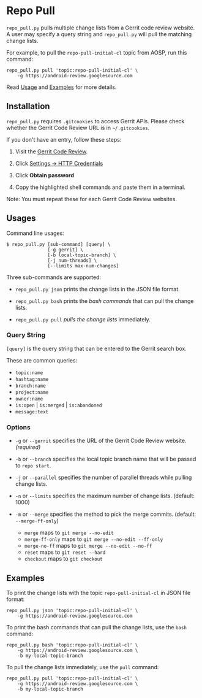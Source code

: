 Repo Pull
=========

`repo_pull.py` pulls multiple change lists from a Gerrit code review website.
A user may specify a query string and `repo_pull.py` will pull the matching
change lists.

For example, to pull the `repo-pull-initial-cl` topic from AOSP, run this
command:

    repo_pull.py pull 'topic:repo-pull-initial-cl' \
        -g https://android-review.googlesource.com

Read [Usage](#Usages) and [Examples](#Examples) for more details.


## Installation

`repo_pull.py` requires `.gitcookies` to access Gerrit APIs.  Please
check whether the Gerrit Code Review URL is in `~/.gitcookies`.

If you don't have an entry, follow these steps:

1. Visit the [Gerrit Code Review](https://android-review.googlesource.com).

2. Click [Settings -> HTTP Credentials](https://android-review.googlesource.com/settings/#HTTPCredentials)

3. Click **Obtain password**

4. Copy the highlighted shell commands and paste them in a terminal.

Note: You must repeat these for each Gerrit Code Review websites.


## Usages

Command line usages:

    $ repo_pull.py [sub-command] [query] \
                   [-g gerrit] \
                   [-b local-topic-branch] \
                   [-j num-threads] \
                   [--limits max-num-changes]


Three sub-commands are supported:

* `repo_pull.py json` prints the change lists in the JSON file format.

* `repo_pull.py bash` prints the *bash commands* that can pull the change lists.

* `repo_pull.py pull` *pulls the change lists* immediately.


### Query String

`[query]` is the query string that can be entered to the Gerrit search box.

These are common queries:

* `topic:name`
* `hashtag:name`
* `branch:name`
* `project:name`
* `owner:name`
* `is:open` | `is:merged` | `is:abandoned`
* `message:text`


### Options

* `-g` or `--gerrit` specifies the URL of the Gerrit Code Review website.
  *(required)*

* `-b` or `--branch` specifies the local topic branch name that will be passed
  to `repo start`.

* `-j` or `--parallel` specifies the number of parallel threads while pulling
  change lists.

* `-n` or `--limits` specifies the maximum number of change lists.  (default:
  1000)

* `-m` or `--merge` specifies the method to pick the merge commits.  (default:
  `--merge-ff-only`)

  * `merge` maps to `git merge --no-edit`
  * `merge-ff-only` maps to `git merge --no-edit --ff-only`
  * `merge-no-ff` maps to `git merge --no-edit --no-ff`
  * `reset` maps to `git reset --hard`
  * `checkout` maps to `git checkout`


## Examples

To print the change lists with the topic `repo-pull-initial-cl` in JSON file
format:

```
repo_pull.py json 'topic:repo-pull-initial-cl' \
    -g https://android-review.googlesource.com
```

To print the bash commands that can pull the change lists, use the `bash`
command:

```
repo_pull.py bash 'topic:repo-pull-initial-cl' \
    -g https://android-review.googlesource.com \
    -b my-local-topic-branch
```

To pull the change lists immediately, use the `pull` command:

```
repo_pull.py pull 'topic:repo-pull-initial-cl' \
    -g https://android-review.googlesource.com \
    -b my-local-topic-branch
```
